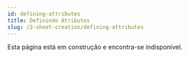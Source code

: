 ```yaml
---
id: defining-attributes
title: Definindo Atributos
slug: /2-sheet-creation/defining-attributes
---
```


Esta página está em construção e encontra-se indisponível.
